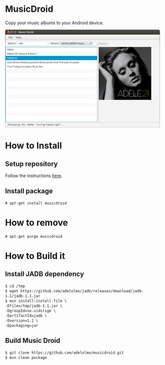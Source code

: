 # MusicDroid
Copy your music albums to your Android device.

<img src="musicdroid.png"/>

# How to Install

## Setup repository

Follow the instructions [here](https://adelolmo.github.io).

## Install package
```
# apt-get install musicdroid
```

# How to remove
```
# apt-get purge musicdroid
```

# How to Build it

## Install JADB dependency
    $ cd /tmp
    $ wget https://github.com/adelolmo/jadb/releases/download/jadb-1.1/jadb-1.1.jar 
    $ mvn install:install-file \
    -Dfile=/tmp/jadb-1.1.jar \
    -DgroupId=se.vidstige \
    -DartifactId=jadb \
    -Dversion=1.1 \
    -Dpackaging=jar

## Build Music Droid
    $ git clone https://github.com/adelolmo/musicdroid.git
    $ mvn clean package